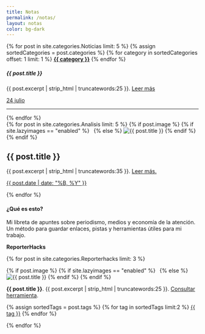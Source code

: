 ```yaml
---
title: Notas
permalink: /notas/
layout: notas
color: bg-dark
---
```

<div class="row">
<div class="col-sm-4 col-lg-3 my-2">
	{% for post in site.categories.Noticias limit: 5 %}
           	{% assign sortedCategories = post.categories %}
            {% for category in sortedCategories offset: 1 limit: 1 %}
			<a class="" href="{{site.baseurl}}/notas/foco#{{ category | replace: " ","-" }}"><strong class="d-inline-block mt-2 mb-1 text-primary">{{ category }}</strong></a>	
			{% endfor %}
			<h5>{{ post.title }}</h5>
			<p class="font-weight-normal mb-1">{{ post.excerpt | strip_html | truncatewords:25 }}. <a class="text-decoration-none" href="{{ post.url | absolute_url }}">Leer más</a></p>
			<a class="text-decoration-none" href="{{ post.link }}"><p class="small text-black-50">24 julio</p></a>
			<hr class="mb-0">
{% endfor %}
</div>

<div class="col-sm-8 col-lg-6 my-3">
	{% for post in site.categories.Analisis limit: 5 %}
   {% if post.image %} 
     {% if site.lazyimages == "enabled" %}
	<img class="img-fluid rounded lazyimg" src="data:image/png;base64,iVBORw0KGgoAAAANSUhEUgAAAAMAAAACCAQAAAA3fa6RAAAADklEQVR42mNkAANGCAUAACMAA2w/AMgAAAAASUVORK5CYII=" data-src="{% if post.image contains "://" %}{{ post.image }}{% else %}{{ post.image | absolute_url }}{% endif %}" alt="{{ post.title }}">
	  {% else %}
	<img class="img-fluid rounded" src="{% if post.image contains "://" %}{{ post.image }}{% else %}{{ site.baseurl }}/{{ post.image }}{% endif %}" alt="{{ post.title }}">
      {% endif %}
   {% endif %}
	<h2 class="mt-1">{{ post.title }}</h2>
	<p>{{ post.excerpt | strip_html | truncatewords:35 }}. <a class="text-decoration-none" href="{{ post.url | absolute_url }}">Leer más.</a></p>
	<a class="text-decoration-none" href="{{ post.link }}"><p class="small text-black-50">{{ post.date | date: "%B, %Y" }}</p></a>
{% endfor %}

</div>

<div class="col-sm-6 col-md-6 col-lg-3 ml-auto">
	<aside class="sidebar">
		<div class="p-3 mt-3 mb-3 bg-warning rounded">
			<h4 class="font-italic">¿Qué es esto?</h4>
			<p class="mb-0">Mi libreta de apuntes sobre periodismo, medios y economía de la atención. Un método para guardar enlaces, pistas y herramientas útiles para mi trabajo.</p>
		</div>	
		
<strong class="d-inline-block mt-2 mb-1 text-primary">ReporterHacks</strong>	

{% for post in site.categories.Reporterhacks limit: 3 %}

<div class="card mb-4 shadow-sm small">
   {% if post.image %} 
     {% if site.lazyimages == "enabled" %}
	<img class="img-fluid lazyimg" src="data:image/png;base64,iVBORw0KGgoAAAANSUhEUgAAAAMAAAACCAQAAAA3fa6RAAAADklEQVR42mNkAANGCAUAACMAA2w/AMgAAAAASUVORK5CYII=" data-src="{% if post.image contains "://" %}{{ post.image }}{% else %}{{ post.image | absolute_url }}{% endif %}" alt="{{ post.title }}">
	  {% else %}
	<img class="img-fluid" src="{% if post.image contains "://" %}{{ post.image }}{% else %}{{ post.image | absolute_url }}{% endif %}" alt="{{ post.title }}">
      {% endif %}
   {% endif %}
       <div class="card-body">
		<p class="card-text"><strong>{{ post.title }}</strong>. {{ post.excerpt | strip_html | truncatewords:25 }}. <a class="text-decoration-none" href="{{ post.enlace }}"> Consultar herramienta</a>.</p>
             <div class="d-flex justify-content-start align-items-center">
              	{% assign sortedTags = post.tags %}
                {% for tag in sortedTags limit:2 %}
				<a class="btn btn-light btn-sm mb-1 mr-1" href="{{site.baseurl}}/notas/reporterhacks#{{ tag | replace: " ","-" }}">{{ tag }}</a>
                 {% endfor %}
              </div>
     </div>
	</div>

{% endfor %}


</aside>
</div>
</div>